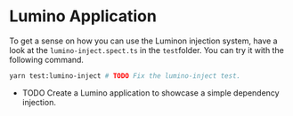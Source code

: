 # Lumino Application

To get a sense on how you can use the Luminon injection system, have a look at the `lumino-inject.spect.ts` in the `test`folder. You can try it with the following command.

```bash
yarn test:lumino-inject # TODO Fix the lumino-inject test.
```

- TODO Create a Lumino application to showcase a simple dependency injection.
